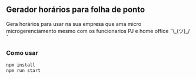 ## Gerador horários para folha de ponto

Gera horários para usar na sua empresa que ama micro microgerenciamento mesmo com os funcionarios PJ e home office ¯\\\_(ツ)\_/¯

### Como usar

```sh
npm install
npm run start
```

